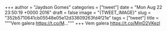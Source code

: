 
+++
author = "Jaydson Gomes"
categories = ["tweet"]
date = "Mon Aug 22 23:50:19 +0000 2016"
draft = false
image = "{TWEET_IMAGE}"
slug = "352b5710641cb05548e05e12d33609263fd4f21e"
tags = ["tweet"]
title = """Vem galera https://t.co/M..."""
+++
Vem galera https://t.co/MjnD2VKezl
